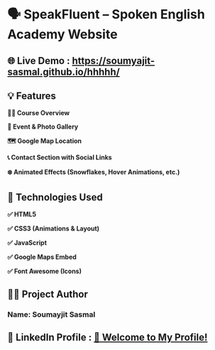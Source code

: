#  🗣️ SpeakFluent – Spoken English Academy Website   <br>
## 🌐 Live Demo :  https://soumyajit-sasmal.github.io/hhhhh/  <br>
## 💡 Features   
**🧑‍🏫 Course Overview**

**📸 Event & Photo Gallery**

__🗺️ Google Map Location__

__📞 Contact Section with Social Links__

__❄️ Animated Effects (Snowflakes, Hover Animations, etc.)__

## 🔧 Technologies Used
__✅ HTML5__

__✅ CSS3 (Animations & Layout)__

__✅ JavaScript__

__✅ Google Maps Embed__

__✅ Font Awesome (Icons)__
## 👨‍💼 Project Author
### Name: Soumayjit Sasmal

## 🔗 LinkedIn Profile : [👋 Welcome to My Profile!](linkedin.com/in/soumyajit-sasmal-a05895353)




